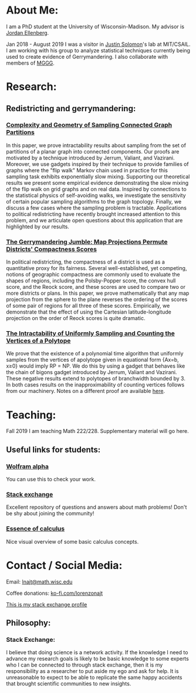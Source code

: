 # About Me:
I am a PhD student at the University of Wisconsin-Madison. My advisor is [Jordan Ellenberg](http://www.math.wisc.edu/~ellenber/).

Jan 2018 - August 2019 I was a visitor in [Justin Solomon](https://people.csail.mit.edu/jsolomon/)'s lab at MIT/CSAIL. I am working with his group to analyze statistical techniques currently being used to create evidence of Gerrymandering. I also collaborate with members of [MGGG](https://mggg.org/).

# Research:

## Redistricting and gerrymandering:

### [Complexity and Geometry of Sampling Connected Graph Partitions](https://arxiv.org/abs/1908.08881)
In this paper, we prove intractability results about sampling from the set of partitions of a planar graph into connected components. Our proofs are motivated by a technique introduced by Jerrum, Valiant, and Vazirani. Moreover, we use gadgets inspired by their technique to provide families of graphs where the "flip walk" Markov chain used in practice for this sampling task exhibits exponentially slow mixing. Supporting our theoretical results we present some empirical evidence demonstrating the slow mixing of the flip walk on grid graphs and on real data. Inspired by connections to the statistical physics of self-avoiding walks, we investigate the sensitivity of certain popular sampling algorithms to the graph topology. Finally, we discuss a few cases where the sampling problem is tractable. Applications to political redistricting have recently brought increased attention to this problem, and we articulate open questions about this application that are highlighted by our results.
### [The Gerrymandering Jumble: Map Projections Permute Districts' Compactness Scores](https://arxiv.org/abs/1905.03173)
In political redistricting, the compactness of a district is used as a quantitative proxy for its fairness. Several well-established, yet competing, notions of geographic compactness are commonly used to evaluate the shapes of regions, including the Polsby-Popper score, the convex hull score, and the Reock score, and these scores are used to compare two or more districts or plans. In this paper, we prove mathematically that any map projection from the sphere to the plane reverses the ordering of the scores of some pair of regions for all three of these scores. Empirically, we demonstrate that the effect of using the Cartesian latitude-longitude projection on the order of Reock scores is quite dramatic.

### [The Intractability of Uniformly Sampling and Counting the Vertices of a Polytope]()
We  prove  that  the  existence  of  a  polynomial  time  algorithm  that  uniformly  samples  from  the  vertices  of  apolytope given in equational form {Ax=b, x≥0} would imply RP = NP.  We do this by using a gadget that behaves like the chain of bigons gadget introduced by Jerrum, Valiant and Vazirani.  These negative results extend to polytopes of branchwidth bounded by 3.  In both cases results on the inapproximability of counting vertices follows from our machinery. Notes on a different proof are available [here](https://github.com/LorenzoNajt/LorenzoNajt.github.io/blob/master/Documents/CPConeIntractabilityOfSampling.pdf).

# Teaching: 

Fall 2019 I am teaching Math 222/228. Supplementary material will go here.

## Useful links for students:

### [Wolfram alpha](https://www.wolframalpha.com/)
You can use this to check your work.

### [Stack exchange](https://math.stackexchange.com/)
Excellent repository of questions and answers about math problems! Don't be shy about joining the community!

### [Essence of calculus](https://www.youtube.com/watch?v=WUvTyaaNkzM)
Nice visual overview of some basic calculus concepts.

# Contact / Social Media:

Email: lnajt@math.wisc.edu

Coffee donations: [ko-fi.com/lorenzonajt](https://ko-fi.com/lorenzonajt)

[This is my stack exchange profile](https://stackexchange.com/users/2174622/lorenzo) 

## Philosophy:

### Stack Exchange: 
I believe that doing science is a network activity. If the knowledge I need to advance my research goals is likely to be basic knowledge to some experts who I can be connected to through stack exchange, then it is my responsibility as a researcher to put aside my ego and ask for help. It is unreasonable to expect to be able to replicate the same happy accidents that brought scientific communities to new insights.

<!--- ### Comparative advantage in knowledge production:
### The intersection of productive skill and value creation: --->



<!---  ### Other: "But, orderly to end where I begun \Our wills and fates do so contrary run\ That our devices still are overthrown; \Our thoughts are ours, their ends none of our own." (Hamlet Act 3, Scene 2, Line 215)--->
